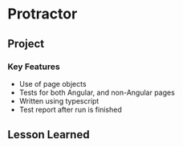 # Protractor

## Project

### Key Features
* Use of page objects
* Tests for both Angular, and non-Angular pages
* Written using typescript
* Test report after run is finished

## Lesson Learned
